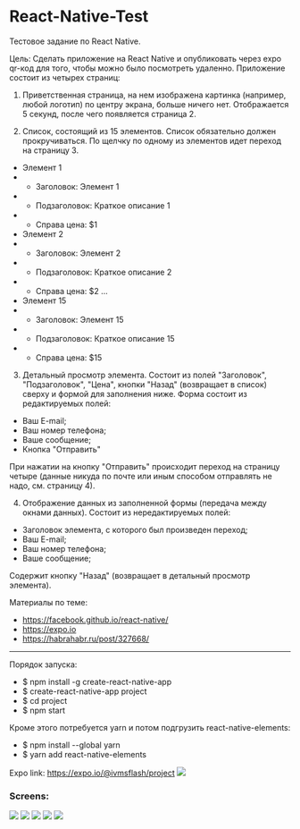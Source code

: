 # React-Native-Test

Тестовое задание по React Native.

Цель:
Сделать приложение на React Native и опубликовать через expo qr-код для того, чтобы можно было посмотреть удаленно. Приложение состоит из четырех страниц:

1. Приветственная страница, на нем изображена картинка (например, любой логотип) по центру экрана, больше ничего нет. Отображается 5 секунд, после чего появляется страница 2.

2. Список, состоящий из 15 элементов.
Список обязательно должен прокручиваться. По щелчку по одному из элементов идет переход на страницу 3.
- Элемент 1
- - Заголовок: Элемент 1
- - Подзаголовок: Краткое описание 1
- - Справа цена: $1
- Элемент 2
- - Заголовок: Элемент 2
- - Подзаголовок: Краткое описание 2
- - Справа цена: $2
...
- Элемент 15
- - Заголовок: Элемент 15
- - Подзаголовок: Краткое описание 15
- - Справа цена: $15

3. Детальный просмотр элемента.
Состоит из полей "Заголовок", "Подзаголовок", "Цена", кнопки "Назад" (возвращает в список) сверху и формой для заполнения ниже.
Форма состоит из редактируемых полей:
- Ваш E-mail;
- Ваш номер телефона;
- Ваше сообщение;
- Кнопка "Отправить"

При нажатии на кнопку "Отправить" происходит переход на страницу четыре (данные никуда по почте или иным способом отправлять не надо, см. страницу 4).

4. Отображение данных из заполненной формы (передача между окнами данных).
Состоит из нередактируемых полей:
- Заголовок элемента, с которого был произведен переход;
- Ваш E-mail;
- Ваш номер телефона;
- Ваше сообщение;

Содержит кнопку "Назад" (возвращает в детальный просмотр элемента).
 

Материалы по теме:
- https://facebook.github.io/react-native/
- https://expo.io
- https://habrahabr.ru/post/327668/

-------------------------------------------------------------------------------------------
Порядок запуска:
- $ npm install -g create-react-native-app
- $ create-react-native-app project
- $ cd project
- $ npm start

Кроме этого потребуется yarn и потом подгрузить react-native-elements:
- $ npm install --global yarn
- $ yarn add react-native-elements

Expo link: https://expo.io/@ivmsflash/project
[![](http://ivms-flash.ru/github/qr.png)](http://ivms-flash.ru/github/qr.png)
### Screens:

[![](http://ivms-flash.ru/github/screen6.png)](http://ivms-flash.ru/github/screen6.png)
[![](http://ivms-flash.ru/github/screen2.png)](http://ivms-flash.ru/github/screen2.png)
[![](http://ivms-flash.ru/github/screen3.png)](http://ivms-flash.ru/github/screen3.png)
[![](http://ivms-flash.ru/github/screen4.png)](http://ivms-flash.ru/github/screen4.png)
[![](http://ivms-flash.ru/github/screen5.png)](http://ivms-flash.ru/github/screen5.png)
